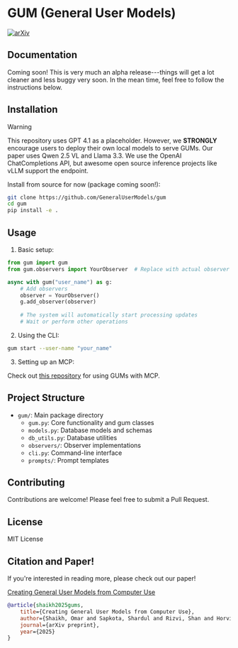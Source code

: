# GUM (General User Models)

[![arXiv](https://img.shields.io/badge/arXiv-2403.xxxxx-b31b1b.svg)](https://arxiv.org/abs/2403.xxxxx)

## Documentation

Coming soon! This is very much an alpha release---things will get a lot cleaner and less buggy very soon. In the mean time, feel free to follow the instructions below.

## Installation

> [!WARNING]
> This repository uses GPT 4.1 as a placeholder. However, we **STRONGLY** encourage users to deploy their own local models to serve GUMs. Our paper uses Qwen 2.5 VL and Llama 3.3. We use the OpenAI ChatCompletions API, but awesome open source inference projects like vLLM support the endpoint.

Install from source for now (package coming soon!):

```bash
git clone https://github.com/GeneralUserModels/gum
cd gum
pip install -e .
```

## Usage

1. Basic setup:

```python
from gum import gum
from gum.observers import YourObserver  # Replace with actual observer

async with gum("user_name") as g:
    # Add observers
    observer = YourObserver()
    g.add_observer(observer)
    
    # The system will automatically start processing updates
    # Wait or perform other operations
```

2. Using the CLI:

```bash
gum start --user-name "your_name"
```

3. Setting up an MCP:

Check out [this repository](https://github.com/GeneralUserModels/gum-mcp) for using GUMs with MCP.

## Project Structure

- `gum/`: Main package directory
  - `gum.py`: Core functionality and gum classes
  - `models.py`: Database models and schemas
  - `db_utils.py`: Database utilities
  - `observers/`: Observer implementations
  - `cli.py`: Command-line interface
  - `prompts/`: Prompt templates

## Contributing

Contributions are welcome! Please feel free to submit a Pull Request.

## License

MIT License

## Citation and Paper!

If you're interested in reading more, please check out our paper!

[Creating General User Models from Computer Use](https://arxiv.org/abs/2403.xxxxx)

```bibtex
@article{shaikh2025gums,
    title={Creating General User Models from Computer Use},
    author={Shaikh, Omar and Sapkota, Shardul and Rizvi, Shan and Horvitz, Eric and Park, Joon Sung and Yang, Diyi and Bernstein, Michael S.},
    journal={arXiv preprint},
    year={2025}
}
```
